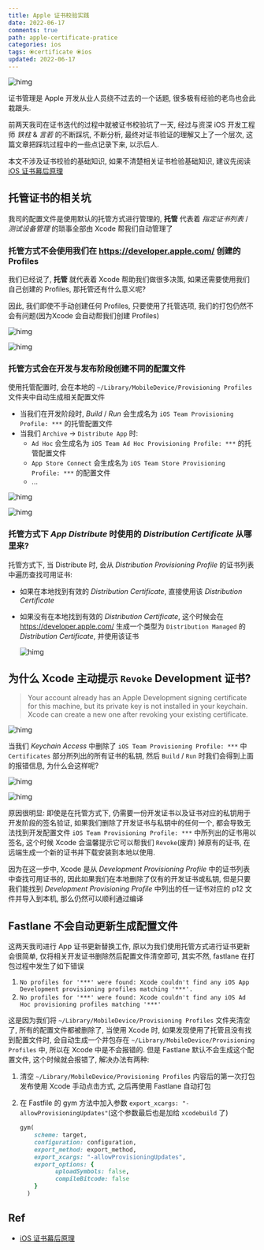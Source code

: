 ```yaml
---
title: Apple 证书校验实践
date: 2022-06-17
comments: true
path: apple-certificate-pratice
categories: ios
tags: ⦿certificate ⦿ios
updated: 2022-06-17
---
```


![himg](https://a.hanleylee.com/HKMS/2022-06-19205254.png?x-oss-process=style/WaMa)

证书管理是 Apple 开发从业人员绕不过去的一个话题, 很多极有经验的老鸟也会此栽跟头.

前两天我司在证书迭代的过程中就被证书校验坑了一天, 经过与资深 iOS 开发工程师 *铁柱* & *言若* 的不断踩坑, 不断分析, 最终对证书验证的理解又上了一个层次, 这篇文章把踩坑过程中的一些点记录下来, 以示后人.

<!-- more -->

本文不涉及证书校验的基础知识, 如果不清楚相关证书检验基础知识, 建议先阅读 [iOS 证书幕后原理][1]

## 托管证书的相关坑

我司的配置文件是使用默认的托管方式进行管理的, **托管** 代表着 *指定证书列表* / *测试设备管理* 的琐事全部由 Xcode 帮我们自动管理了

### 托管方式不会使用我们在 <https://developer.apple.com/> 创建的 Profiles

我们已经说了, **托管** 就代表着 Xcode 帮助我们做很多决策, 如果还需要使用我们自己创建的 Profiles, 那托管还有什么意义呢?

因此, 我们即使不手动创建任何 Profiles, 只要使用了托管选项, 我们的打包仍然不会有问题(因为Xcode 会自动帮我们创建 Profiles)

![himg](https://a.hanleylee.com/HKMS/2022-06-19200541.png?x-oss-process=style/WaMa)

![himg](https://a.hanleylee.com/HKMS/2022-06-19200833.png?x-oss-process=style/WaMa)

### 托管方式会在开发与发布阶段创建不同的配置文件

使用托管配置时, 会在本地的 `~/Library/MobileDevice/Provisioning Profiles` 文件夹中自动生成相关配置文件

- 当我们在开发阶段时, *Build* / *Run* 会生成名为 `iOS Team Provisioning Profile: ***` 的托管配置文件
- 当我们 `Archive` -> `Distribute App` 时:
    - `Ad Hoc` 会生成名为 `iOS Team Ad Hoc Provisioning Profile: ***` 的托管配置文件
    - `App Store Connect` 会生成名为 `iOS Team Store Provisioning Profile: ***` 的配置文件
    - ...

![himg](https://a.hanleylee.com/HKMS/2022-06-19204721.png?x-oss-process=style/WaMa)

![himg](https://a.hanleylee.com/HKMS/2022-06-19215628.png?x-oss-process=style/WaMa)

### 托管方式下 *App Distribute* 时使用的 *Distribution Certificate* 从哪里来?

托管方式下, 当 Distribute 时, 会从 *Distribution Provisioning Profile* 的证书列表中遍历查找可用证书:

- 如果在本地找到有效的 *Distribution Certificate*, 直接使用该 *Distribution Certificate*
- 如果没有在本地找到有效的 *Distribution Certificate*, 这个时候会在 <https://developer.apple.com/> 生成一个类型为 `Distribution Managed` 的 *Distribution Certificate*, 并使用该证书

    ![himg](https://a.hanleylee.com/HKMS/2022-06-19205254.png?x-oss-process=style/WaMa)

## 为什么 Xcode 主动提示 `Revoke` Development 证书?

> Your account already has an Apple Development signing certificate for this machine, but its private key is not installed in your keychain. Xcode can create a new one after revoking your existing certificate.

![himg](https://a.hanleylee.com/HKMS/2022-06-19221530.png?x-oss-process=style/WaMa)

当我们 *Keychain Access* 中删除了 `iOS Team Provisioning Profile: ***` 中 `Certificates` 部分所列出的所有证书的私钥, 然后 `Build` / `Run` 时我们会得到上面的报错信息, 为什么会这样呢?

![himg](https://a.hanleylee.com/HKMS/2022-06-19221805.png?x-oss-process=style/WaMa)

![himg](https://a.hanleylee.com/HKMS/2022-06-19222033.png?x-oss-process=style/WaMa)

原因很明显: 即使是在托管方式下, 仍需要一份开发证书以及证书对应的私钥用于开发阶段的签名验证, 如果我们删除了开发证书与私钥中的任何一个, 都会导致无法找到开发配置文件 `iOS Team Provisioning Profile: ***` 中所列出的证书用以签名, 这个时候 Xcode 会温馨提示它可以帮我们 `Revoke`(废弃) 掉原有的证书, 在远端生成一个新的证书并下载安装到本地以使用.

因为在这一步中, Xcode 是从 *Development Provisioning Profile* 中的证书列表中查找可用证书的, 因此如果我们在本地删除了仅有的开发证书或私钥, 但是只要我们能找到 *Development Provisioning Profile* 中列出的任一证书对应的 p12 文件并导入到本机, 那么仍然可以顺利通过编译

## Fastlane 不会自动更新生成配置文件

这两天我司进行 App 证书更新替换工作, 原以为我们使用托管方式进行证书更新会很简单, 仅将相关开发证书删除然后配置文件清空即可, 其实不然, fastlane 在打包过程中发生了如下错误

1. `No profiles for '***' were found: Xcode couldn't find any iOS App Development provisioning profiles matching '***'.`
2. `No profiles for '***' were found: Xcode couldn't find any iOS Ad Hoc provisioning profiles matching '***'`

这是因为我们将 `~/Library/MobileDevice/Provisioning Profiles` 文件夹清空了, 所有的配置文件都被删除了, 当使用 Xcode 时, 如果发现使用了托管且没有找到配置文件时, 会自动生成一个并包存在 `~/Library/MobileDevice/Provisioning Profiles` 中, 所以在 Xcode 中是不会报错的. 但是 Fastlane 默认不会生成这个配置文件, 这个时候就会报错了, 解决办法有两种:

1. 清空 `~/Library/MobileDevice/Provisioning Profiles` 内容后的第一次打包发布使用 Xcode 手动点击方式, 之后再使用 Fastlane 自动打包
2. 在 Fastfile 的 gym 方法中加入参数 `export_xcargs: "-allowProvisioningUpdates"`(这个参数最后也是加给 `xcodebuild` 了)

    ```ruby
    gym(
        scheme: target,
        configuration: configuration,
        export_method: export_method,
        export_xcargs: "-allowProvisioningUpdates",
        export_options: {
              uploadSymbols: false,
              compileBitcode: false
        }
      )
    ```

## Ref

- [iOS 证书幕后原理][1]

[1]: http://chuquan.me/2020/03/22/ios-certificate-principle/
